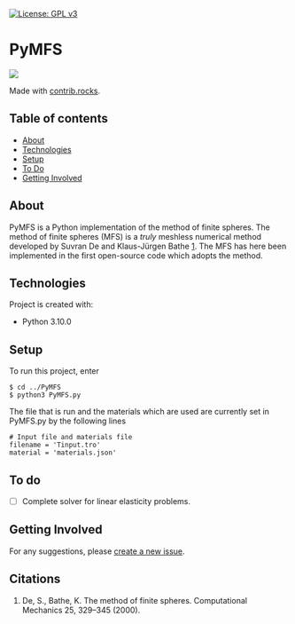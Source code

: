 [![License: GPL v3](https://img.shields.io/badge/License-GPLv3-blue.svg)](https://www.gnu.org/licenses/gpl-3.0) 

# PyMFS

<a href="https://github.com/ThomasAston/PyMFS/graphs/contributors">
  <img src="https://contrib.rocks/image?repo=ThomasAston/PyMFS" />
</a>

Made with [contrib.rocks](https://contrib.rocks).

## Table of contents
* [About](#about)
* [Technologies](#technologies)
* [Setup](#setup)
* [To Do](#to_do)
* [Getting Involved](#getting_involved)


## About
PyMFS is a Python implementation of the method of finite spheres. The method of finite spheres (MFS) is a _truly_ meshless numerical method developed by Suvran De and Klaus-Jürgen Bathe [1]. The MFS has here been implemented in the first open-source code which adopts the method.
	
## Technologies
Project is created with:
* Python 3.10.0
	
## Setup
To run this project, enter

```
$ cd ../PyMFS
$ python3 PyMFS.py
```

The file that is run and the materials which are used are currently set in PyMFS.py by the following lines

```
# Input file and materials file
filename = 'Tinput.tro'
material = 'materials.json'
```
## To do
- [ ] Complete solver for linear elasticity problems.

## Getting Involved
For any suggestions, please [create a new issue](https://github.com/ThomasAston/PyMFS/issues).

## Citations
1. De, S., Bathe, K. The method of finite spheres. Computational Mechanics 25, 329–345 (2000). 
 
[1]: https://doi.org/10.1007/s004660050481

